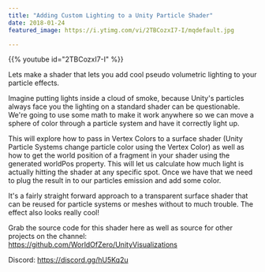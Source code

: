 ```yaml
---
title: "Adding Custom Lighting to a Unity Particle Shader"
date: 2018-01-24
featured_image: https://i.ytimg.com/vi/2TBCozxI7-I/mqdefault.jpg

---
```


{{% youtube id="2TBCozxI7-I" %}}

Lets make a shader that lets you add cool pseudo volumetric lighting to your particle effects.

Imagine putting lights inside a cloud of smoke, because Unity's particles always face you the lighting on a standard shader can be questionable. We're going to use some math to make it work anywhere so we can move a sphere of color through a particle system and have it correctly light up.

This will explore how to pass in Vertex Colors to a surface shader (Unity Particle Systems change particle color using the Vertex Color) as well as how to get the world position of a fragment in your shader using the generated worldPos property. This will let us calculate how much light is actually hitting the shader at any specific spot. Once we have that we need to plug the result in to our particles emission and add some color.

It's a fairly straight forward approach to a transparent surface shader that can be reused for particle systems or meshes without to much trouble. The effect also looks really cool!

Grab the source code for this shader here as well as source for other projects on the channel: https://github.com/WorldOfZero/UnityVisualizations

Discord: https://discord.gg/hU5Kq2u